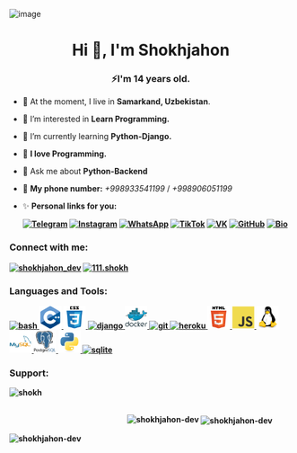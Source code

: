 ![image](https://user-images.githubusercontent.com/112770922/189372075-0f581453-16b6-4ab8-a8c3-dc6b015b1599.png)
<h1 align="center">Hi 👋, I'm Shokhjahon</h1>
<h3 align="center">⚡️I'm 14 years old.</h3>

- 🌆 At the moment, I live in <b>Samarkand, Uzbekistan</b>.</strong>
- 👀 I’m interested in <b>Learn Programming.</b>
- 🌱 I’m currently learning <b>Python-Django.</b>
- 💞 <strong>I love Programming.</strong>
- 💬 Ask me about **Python-Backend**
- 📱 <b>My phone number:</b> <i>+998933541199</i> / <i>+998906051199</i>
- ✨ <b>Personal links for you:

  [![Telegram](https://img.icons8.com/fluency/50/000000/telegram-app.png)](https://t.me/shokh711)
  [![Instagram](https://img.icons8.com/fluency/50/000000/instagram-new.png)](https://instagram.com/111.shokh)
  [![WhatsApp](https://img.icons8.com/color/50/000000/whatsapp--v3.png)](https://wa.me/qr/7PKNVXXYTFN5J1)
  [![TikTok](https://img.icons8.com/color/50/000000/tiktok--v1.png)](https://tiktok.com/@111.shokh)
  [![VK](https://img.icons8.com/color/50/000000/vk-circled--v1.png)](https://vk.com/shokhjahon_a)
  [![GitHub](https://img.icons8.com/windows/50/000000/github.png)](https://github.com/shokhjahon-dev/)
  [![Bio](https://img.icons8.com/color/50/000000/web.png)](https://shoxjahon.uz)
  
<h3 align="left">Connect with me:</h3>
<p align="left">
<a href="https://twitter.com/shokhjahon_dev" target="blank"><img align="center" src="https://raw.githubusercontent.com/rahuldkjain/github-profile-readme-generator/master/src/images/icons/Social/twitter.svg" alt="shokhjahon_dev" height="30" width="40" /></a>
<a href="https://instagram.com/111.shokh" target="blank"><img align="center" src="https://raw.githubusercontent.com/rahuldkjain/github-profile-readme-generator/master/src/images/icons/Social/instagram.svg" alt="111.shokh" height="30" width="40" /></a>
</p>

<h3 align="left">Languages and Tools:</h3>
<p align="left"> <a href="https://www.gnu.org/software/bash/" target="_blank" rel="noreferrer"> <img src="https://www.vectorlogo.zone/logos/gnu_bash/gnu_bash-icon.svg" alt="bash" width="40" height="40"/> </a> <a href="https://www.w3schools.com/cpp/" target="_blank" rel="noreferrer"> <img src="https://raw.githubusercontent.com/devicons/devicon/master/icons/cplusplus/cplusplus-original.svg" alt="cplusplus" width="40" height="40"/> </a> <a href="https://www.w3schools.com/css/" target="_blank" rel="noreferrer"> <img src="https://raw.githubusercontent.com/devicons/devicon/master/icons/css3/css3-original-wordmark.svg" alt="css3" width="40" height="40"/> </a> <a href="https://www.djangoproject.com/" target="_blank" rel="noreferrer"> <img src="https://cdn.worldvectorlogo.com/logos/django.svg" alt="django" width="40" height="40"/> </a> <a href="https://www.docker.com/" target="_blank" rel="noreferrer"> <img src="https://raw.githubusercontent.com/devicons/devicon/master/icons/docker/docker-original-wordmark.svg" alt="docker" width="40" height="40"/> </a> <a href="https://git-scm.com/" target="_blank" rel="noreferrer"> <img src="https://www.vectorlogo.zone/logos/git-scm/git-scm-icon.svg" alt="git" width="40" height="40"/> </a> <a href="https://heroku.com" target="_blank" rel="noreferrer"> <img src="https://www.vectorlogo.zone/logos/heroku/heroku-icon.svg" alt="heroku" width="40" height="40"/> </a> <a href="https://www.w3.org/html/" target="_blank" rel="noreferrer"> <img src="https://raw.githubusercontent.com/devicons/devicon/master/icons/html5/html5-original-wordmark.svg" alt="html5" width="40" height="40"/> </a> <a href="https://developer.mozilla.org/en-US/docs/Web/JavaScript" target="_blank" rel="noreferrer"> <img src="https://raw.githubusercontent.com/devicons/devicon/master/icons/javascript/javascript-original.svg" alt="javascript" width="40" height="40"/> </a> <a href="https://www.linux.org/" target="_blank" rel="noreferrer"> <img src="https://raw.githubusercontent.com/devicons/devicon/master/icons/linux/linux-original.svg" alt="linux" width="40" height="40"/> </a> <a href="https://www.mysql.com/" target="_blank" rel="noreferrer"> <img src="https://raw.githubusercontent.com/devicons/devicon/master/icons/mysql/mysql-original-wordmark.svg" alt="mysql" width="40" height="40"/> </a> <a href="https://www.postgresql.org" target="_blank" rel="noreferrer"> <img src="https://raw.githubusercontent.com/devicons/devicon/master/icons/postgresql/postgresql-original-wordmark.svg" alt="postgresql" width="40" height="40"/> </a> <a href="https://www.python.org" target="_blank" rel="noreferrer"> <img src="https://raw.githubusercontent.com/devicons/devicon/master/icons/python/python-original.svg" alt="python" width="40" height="40"/> </a> <a href="https://www.sqlite.org/" target="_blank" rel="noreferrer"> <img src="https://www.vectorlogo.zone/logos/sqlite/sqlite-icon.svg" alt="sqlite" width="40" height="40"/> </a> </p>

<h3 align="left">Support:</h3>
<p><a href="https://www.buymeacoffee.com/shokh"> <img align="left" src="https://cdn.buymeacoffee.com/buttons/v2/default-yellow.png" height="50" width="210" alt="shokh" /></a></p><br><br>

<p><img align="left" src="https://github-readme-stats.vercel.app/api/top-langs?username=shokhjahon-dev&show_icons=true&locale=en&layout=compact" alt="shokhjahon-dev" /></p>

<p>&nbsp;<img align="center" src="https://github-readme-stats.vercel.app/api?username=shokhjahon-dev&show_icons=true&locale=en" alt="shokhjahon-dev" /></p>

<p><img align="center" src="https://github-readme-streak-stats.herokuapp.com/?user=shokhjahon-dev&" alt="shokhjahon-dev" /></p>

